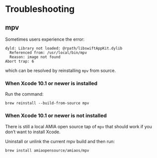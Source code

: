 # Troubleshooting

## mpv

Sometimes users experience the error:
```
dyld: Library not loaded: @rpath/libswiftAppKit.dylib  
  Referenced from: /usr/local/bin/mpv  
  Reason: image not found  
Abort trap: 6
```
which can be resolved by reinstalling `mpv` from source.

### When Xcode 10.1 or newer is installed

Run the command:
```
brew reinstall --build-from-source mpv
```

### When Xcode 10.1 or newer is not installed

There is still a local AMIA open source tap of `mpv` that should work if you don’t want to install Xcode.

Uninstall or unlink the current mpv build and then run:
```
brew install amiaopensource/amiaos/mpv
```
